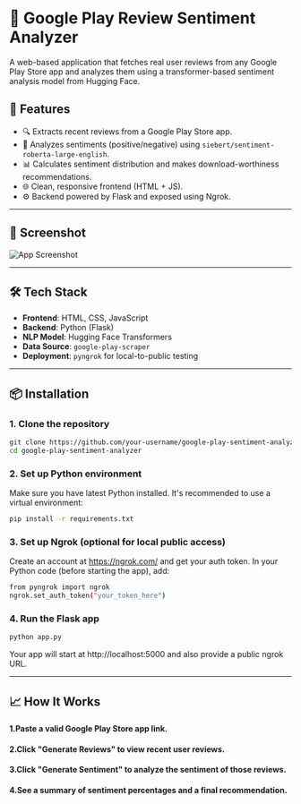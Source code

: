 # 📱 Google Play Review Sentiment Analyzer

A web-based application that fetches real user reviews from any Google Play Store app and analyzes them using a transformer-based sentiment analysis model from Hugging Face.

## 🚀 Features

- 🔍 Extracts recent reviews from a Google Play Store app.
- 🤖 Analyzes sentiments (positive/negative) using `siebert/sentiment-roberta-large-english`.
- 📊 Calculates sentiment distribution and makes download-worthiness recommendations.
- 🌐 Clean, responsive frontend (HTML + JS).
- ⚙️ Backend powered by Flask and exposed using Ngrok.

---

## 📸 Screenshot

![App Screenshot](https://i.imgur.com/your-screenshot-placeholder.png) <!-- optional -->

---

## 🛠 Tech Stack

- **Frontend**: HTML, CSS, JavaScript
- **Backend**: Python (Flask)
- **NLP Model**: Hugging Face Transformers
- **Data Source**: `google-play-scraper`
- **Deployment**: `pyngrok` for local-to-public testing

---

## 📦 Installation

### 1. Clone the repository
```bash
git clone https://github.com/your-username/google-play-sentiment-analyzer.git
cd google-play-sentiment-analyzer
```
### 2. Set up Python environment
Make sure you have latest Python installed. It's recommended to use a virtual environment:
```bash
pip install -r requirements.txt
```
### 3. Set up Ngrok (optional for local public access)
Create an account at https://ngrok.com/ and get your auth token.
In your Python code (before starting the app), add:
```bash
from pyngrok import ngrok
ngrok.set_auth_token("your_token_here")
```
### 4. Run the Flask app
```bash
python app.py
```
Your app will start at http://localhost:5000 and also provide a public ngrok URL.

---

## 📈 How It Works
#### 1.Paste a valid Google Play Store app link.
#### 2.Click "Generate Reviews" to view recent user reviews.
#### 3.Click "Generate Sentiment" to analyze the sentiment of those reviews.
#### 4.See a summary of sentiment percentages and a final recommendation.

